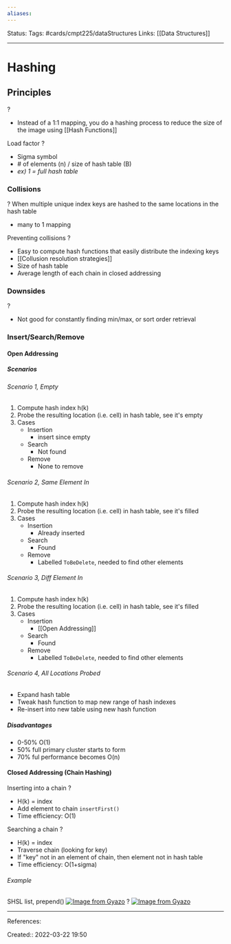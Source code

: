```yaml
---
aliases:
---
```

Status:
Tags: #cards/cmpt225/dataStructures
Links: [[Data Structures]]
___

# Hashing

## Principles
?
- Instead of a 1:1 mapping, you do a hashing process to reduce the size of the image using [[Hash Functions]]

Load factor
?
- Sigma symbol
- \# of elements (n) / size of hash table (B)
- *ex) 1 = full hash table*

### Collisions
?
When multiple unique index keys are hashed to the same locations in the hash table
- many to 1 mapping

Preventing collisions
?
- Easy to compute hash functions that easily distribute the indexing keys
- [[Collusion resolution strategies]]
- Size of hash table
- Average length of each chain in closed addressing

### Downsides
?
- Not good for constantly finding min/max, or sort order retrieval

### Insert/Search/Remove
#### Open Addressing

##### Scenarios

###### Scenario 1, Empty
1. Compute hash index h(k)
2. Probe the resulting location (i.e. cell) in hash table, see it's empty
3. Cases
	- Insertion
		- insert since empty
	- Search
		- Not found
	- Remove
		- None to remove

###### Scenario 2, Same Element In
1. Compute hash index h(k)
2. Probe the resulting location (i.e. cell) in hash table, see it's filled
3. Cases
	- Insertion
		- Already inserted
	- Search
		- Found
	- Remove
		- Labelled `ToBeDelete`, needed to find other elements

###### Scenario 3, Diff Element In
1. Compute hash index h(k)
2. Probe the resulting location (i.e. cell) in hash table, see it's filled
3. Cases
	- Insertion
		- [[Open Addressing]]
	- Search
		- Found
	- Remove
		- Labelled `ToBeDelete`, needed to find other elements

###### Scenario 4, All Locations Probed
- Expand hash table
- Tweak hash function to map new range of hash indexes
- Re-insert into new table using new hash function

##### Disadvantages
- 0-50% O(1)
- 50% full primary cluster starts to form
- 70% ful performance becomes O(n)

#### Closed Addressing (Chain Hashing)

Inserting into a chain
?
- H(k) = index
- Add element to chain `insertFirst()`
- Time efficiency: O(1)

Searching a chain
?
- H(k) = index
- Traverse chain (looking for key)
- If "key" not in an element of chain, then element not in hash table
- Time efficiency: O(1+sigma)

###### Example
SHSL list, prepend()
[![Image from Gyazo](https://i.gyazo.com/56e23e91018b2816e4c6e84665a5bd41.png)](https://gyazo.com/56e23e91018b2816e4c6e84665a5bd41)
?
[![Image from Gyazo](https://i.gyazo.com/15185a1be15950c67cef3e4c1cca74b8.png)](https://gyazo.com/15185a1be15950c67cef3e4c1cca74b8)

___
References:

Created:: 2022-03-22 19:50
